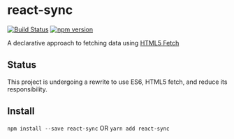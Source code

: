# react-sync
[![Build Status](https://travis-ci.org/moodysalem/react-sync.svg)](https://travis-ci.org/moodysalem/react-sync)
[![npm version](https://img.shields.io/npm/v/react-sync.svg)](https://www.npmjs.com/package/react-sync)

A declarative approach to fetching data using [HTML5 Fetch](https://developer.mozilla.org/en-US/docs/Web/API/Fetch_API)

## Status
This project is undergoing a rewrite to use ES6, HTML5 fetch, and reduce its responsibility.

## Install
`npm install --save react-sync` OR `yarn add react-sync`
